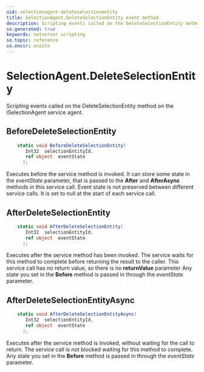 ```yaml
---
uid: selectionagent-deleteselectionentity
title: SelectionAgent.DeleteSelectionEntity event method
description: Scripting events called on the DeleteSelectionEntity method on the SelectionAgent service agent.
so.generated: true
keywords: netserver scripting
so.topic: reference
so.envir: onsite
---
```

# SelectionAgent.DeleteSelectionEntity

Scripting events called on the <see cref='M:ISelectionAgent.DeleteSelectionEntity'>DeleteSelectionEntity</see> method on the <see cref='ISelectionAgent'>ISelectionAgent</see>  service agent.

## BeforeDeleteSelectionEntity
```cs
    static void BeforeDeleteSelectionEntity(
       Int32  selectionEntityId,
       ref object  eventState
      );
```
Executes before the service method is invoked.
It can store some state in the *eventState* parameter, that is passed to the **After** and **AfterAsync** methods in this service call.
Event state is not preserved between different service calls. It is set to null at the start of each service call.
## AfterDeleteSelectionEntity
```cs
    static void AfterDeleteSelectionEntity(
       Int32  selectionEntityId,
       ref object  eventState
      );
```
Executes after the service method has been invoked. The service waits for this method to complete before returning the result to the caller.
This service call has no return value, so there is no **returnValue** parameter
Any state you set in the **Before** method is passed in through the *eventState* parameter.
## AfterDeleteSelectionEntityAsync
```cs
    static void AfterDeleteSelectionEntityAsync(
       Int32  selectionEntityId,
       ref object  eventState
      );
```
Executes after the service method is invoked, without waiting for the call to return.
The service call is not blocked waiting for this method to complete.
Any state you set in the **Before** method is passed in through the *eventState* parameter.

